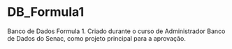 # DB_Formula1
Banco de Dados Formula 1. Criado durante o curso de Administrador Banco de Dados do Senac, como projeto principal para a aprovação.
